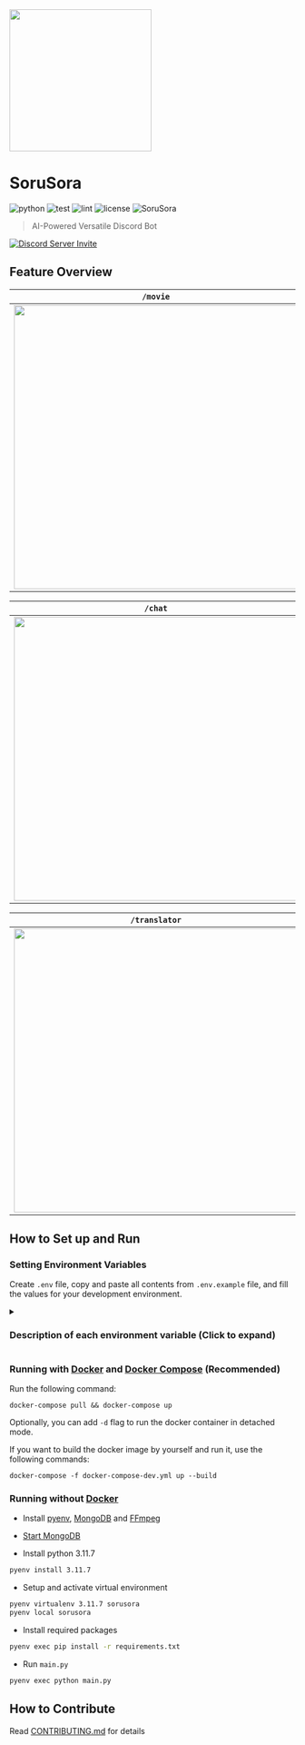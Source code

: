 <img width="250" src="https://github.com/SeoulSKY/SoruSora/assets/48105703/08369937-4e80-4acf-b979-164f39dff5d7">

# SoruSora

![python](https://img.shields.io/badge/python-v3.11-blue) ![test](https://github.com/SeoulSKY/SoruSora/actions/workflows/pytest.yml/badge.svg) ![lint](https://github.com/SeoulSKY/SoruSora/actions/workflows/pylint.yml/badge.svg) ![license](https://img.shields.io/github/license/SeoulSKY/SoruSora) ![SoruSora](https://img.shields.io/badge/SoruSora-online-green?style=flat&logo=discord)

> AI-Powered Versatile Discord Bot

[![Discord Server Invite](http://invidget.switchblade.xyz/kQZDJJB)](https://discord.gg/kQZDJJB)


## Feature Overview

| `/movie` |
|--------------|
| <img style="width: 500px; height: auto" src="https://github.com/SeoulSKY/SoruSora/assets/48105703/b20ed72f-55e0-4787-9428-c1f925ab3a0a"> |

| `/chat` |
|--------------|
| <img style="width: 500px; height: auto" src="https://github.com/SeoulSKY/SoruSora/assets/48105703/7f3eacda-87ac-45e0-a80a-6e6458752c82"> |

| `/translator`  |
| ------------ |
| <img style="width: 500px; height: auto" src="https://github.com/SeoulSKY/SoruSora/assets/48105703/5f84e863-c5c8-494f-a10d-064e3d9f64c7"> |

## How to Set up and Run

### Setting Environment Variables

Create `.env` file, copy and paste all contents from `.env.example` file, and fill the values for your development environment.

<details>
  <summary>
    <h3>Description of each environment variable (Click to expand)</h3>
  </summary>

| Name                                 | Description                                                                                                                                             |
|--------------------------------------|---------------------------------------------------------------------------------------------------------------------------------------------------------|
| BOT_TOKEN                            | [Token](https://discord.com/developers/applications) for your own Discord bot                                                                                                                   |
| TEST_GUILD_ID                        | (Optional) Find your test server id following the [guide](https://support.discord.com/hc/en-us/articles/206346498-Where-can-I-find-my-User-Server-Message-ID-). In the test server, the slash commands immediately get updated when you run the program |
| CAI_TOKEN                            | Token for your Character AI account. Follow the [guide](https://pycai.gitbook.io/welcome/api/values) to learn how to acquire it.                                                                |
| CAI_CHAR_ID                          | ID for the character in the Character AI. Follow the [guide](https://pycai.gitbook.io/welcome/api/values) to learn how to acquire it.                                                           |
| CAI_TGT                              | ID for the target in the Character AI. Its value starts with `internal_id:`. Run `scripts/cai_tgt.py` to get it.                                        |
</details>

### Running with [Docker](https://www.docker.com) and [Docker Compose](https://docs.docker.com/compose/install/) (Recommended)

Run the following command:

```
docker-compose pull && docker-compose up
```

Optionally, you can add `-d` flag to run the docker container in detached mode.


If you want to build the docker image by yourself and run it, use the following commands:

```
docker-compose -f docker-compose-dev.yml up --build
```

### Running without [Docker](https://www.docker.com)

* Install [pyenv](https://github.com/pyenv/pyenv#installation), [MongoDB](https://www.mongodb.com/docs/manual/administration/install-community/) and [FFmpeg](https://ffmpeg.org/download.html)

* [Start MongoDB](https://www.mongodb.com/docs/manual/tutorial/install-mongodb-on-os-x/#run-mongodb-community-edition)

* Install python 3.11.7

```bash
pyenv install 3.11.7
```

* Setup and activate virtual environment

```bash
pyenv virtualenv 3.11.7 sorusora
pyenv local sorusora
```

* Install required packages

```bash
pyenv exec pip install -r requirements.txt
```

* Run `main.py`

```bash
pyenv exec python main.py
```

## How to Contribute

Read [CONTRIBUTING.md](https://github.com/SeoulSKY/SoruSora/blob/master/docs/CONTRIBUTING.md) for details
